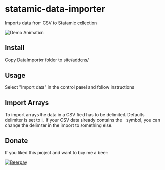 # statamic-data-importer
Imports data from CSV to Statamic collection

![Demo Animation](https://github.com/goellner/statamic-data-importer/raw/master/demo.gif?raw=true)

## Install

Copy DataImporter folder to site/addons/

## Usage

Select "Import data" in the control panel and follow instructions

## Import Arrays

To import arrays the data in a CSV field has to be delimited. Defaults delimiter is set to `|`. If your CSV data already contains the `|` symbol, you can change the delimiter in the import to something else.

## Donate

If you liked this project and want to buy me a beer:

[![Beerpay](https://img.shields.io/beerpay/goellner/statamic-data-importer.svg)](https://beerpay.io/goellner/statamic-data-importer)
